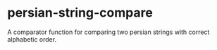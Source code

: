 # persian-string-compare
A comparator function for comparing two persian strings with correct alphabetic order.
